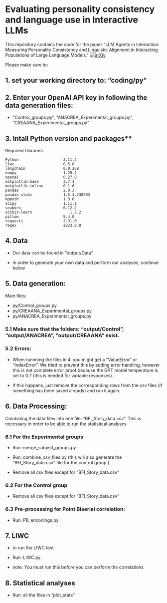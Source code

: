 # Evaluating personality consistency and language use in Interactive LLMs

This repository contains the code for the paper "LLM Agents in Interaction: Measuring Personality Consistency and Linguistic Alignment in Interacting Populations of Large Language Models." [![arXiv](https://img.shields.io/badge/arXiv:2402.02896-b31b1b.svg)](https://arxiv.org/abs/arXiv:2402.02896)

Please make sure to:

## 1. set your working directory to: “coding/py”

## 2. Enter your OpenAI API key in following the data generation files:

- “Control_groups.py”, “ANACREA_Experimental_groups.py”, “CREAANA_Experimental_groups.py”

## 3. Intall Python version and packages**

Required Libraries:
```
Python                    3.11.4
liwc                      0.5.0
langchain                 0.0.268
numpy                     1.25.2
openai                    0.27.8 
matplotlib-base           3.7.1             
matplotlib-inline         0.1.6
pandas                    2.0.3           
pandas-stubs              1.5.3.230203    
mpmath                    1.3.0
scipy                     1.11.1
seaborn                   0.12.2
scikit-learn				 1.3.2           
pillow                    9.4.0
requests                  2.31.0
regex                     2023.8.8
```

## 4. Data

- Our data can be found in “output/Data”

- In order to generate your own data and perform our analyses, continue below

## 5. Data generation:
Main files:
- py/Control_groups.py
- py/CREAANA_Experimental_groups.py
- py/ANACREA_Experimental_groups.py

### 5.1 Make sure that the folders: “output/Control”, “output/ANACREA”, “output/CREAANA” exist.

### 5.2 Errors: 

- When runnning the files in 4. you might get a ”ValueError” or “IndexError”. We tried to prevent this by adding error handling, however this is not complete error proof because the GPT model temperature is set to 0.7 (this is needed for variable responses). 

- If this happens, just remove the corresponding rows from the csv files (if something has been saved already) and run it again.

## 6. Data Processing: 
Combining the data files into one file: “BFI_Story_data.csv”. This is necessary in order to be able to run the statistical analyses

### 6.1 For the Experimental groups
- Run: merge_subject_groups.py
- Run: combine_csv_files.py  (this will also generate the “BFI_Story_data.csv” file for the control group.)

- Remove all csv files except for “BFI_Story_data.csv”

### 6.2 For the Control group
- Remove all csv files except for “BFI_Story_data.csv”

### 6.3 Pre-processing for Point Biserial correlation:
- Run: PB_encodings.py

## 7. LIWC
- to run the LIWC test 
- Run: LIWC.py

- note: You must run this before you can perform the correlations

## 8. Statistical analyses 
- Run: all the files in ”plot_stats”


